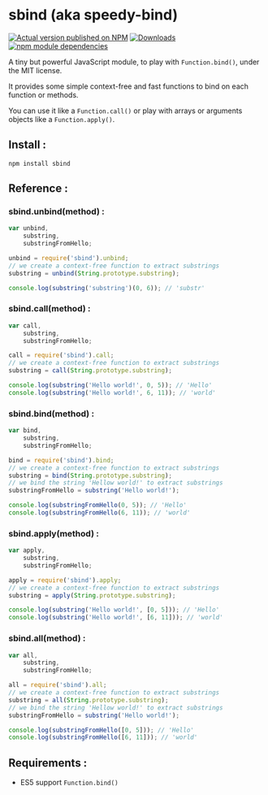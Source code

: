 # sbind (aka speedy-bind)

[![Actual version published on NPM](https://badge.fury.io/js/sbind.png)](https://www.npmjs.org/package/sbind)
[![Downloads](https://img.shields.io/npm/dt/sbind.svg?style=plastic)]()
[![npm module dependencies](https://david-dm.org/Lcfvs/sbind.png)](https://www.npmjs.org/package/sbind)

A tiny but powerful JavaScript module, to play with  `Function.bind()`, under the MIT license.

It provides some simple context-free and fast functions to bind on each function or methods.

You can use it like a `Function.call()` or play with arrays or arguments objects like a `Function.apply()`.


## Install :

`npm install sbind`


## Reference :

### sbind.unbind(method) :

```JavaScript
var unbind,
    substring,
    substringFromHello;

unbind = require('sbind').unbind;
// we create a context-free function to extract substrings
substring = unbind(String.prototype.substring);

console.log(substring('substring')(0, 6)); // 'substr'
```

### sbind.call(method) :

```JavaScript
var call,
    substring,
    substringFromHello;

call = require('sbind').call;
// we create a context-free function to extract substrings
substring = call(String.prototype.substring);

console.log(substring('Hello world!', 0, 5)); // 'Hello'
console.log(substring('Hello world!', 6, 11)); // 'world'
```

### sbind.bind(method) :

```JavaScript
var bind,
    substring,
    substringFromHello;

bind = require('sbind').bind;
// we create a context-free function to extract substrings
substring = bind(String.prototype.substring);
// we bind the string 'Hellow world!' to extract substrings
substringFromHello = substring('Hello world!');

console.log(substringFromHello(0, 5)); // 'Hello'
console.log(substringFromHello(6, 11)); // 'world'
```

### sbind.apply(method) :

```JavaScript
var apply,
    substring,
    substringFromHello;

apply = require('sbind').apply;
// we create a context-free function to extract substrings
substring = apply(String.prototype.substring);

console.log(substring('Hello world!', [0, 5])); // 'Hello'
console.log(substring('Hello world!', [6, 11])); // 'world'
```

### sbind.all(method) :

```JavaScript
var all,
    substring,
    substringFromHello;

all = require('sbind').all;
// we create a context-free function to extract substrings
substring = all(String.prototype.substring);
// we bind the string 'Hellow world!' to extract substrings
substringFromHello = substring('Hello world!');

console.log(substringFromHello([0, 5])); // 'Hello'
console.log(substringFromHello([6, 11])); // 'world'
```


## Requirements :

* ES5 support `Function.bind()`

